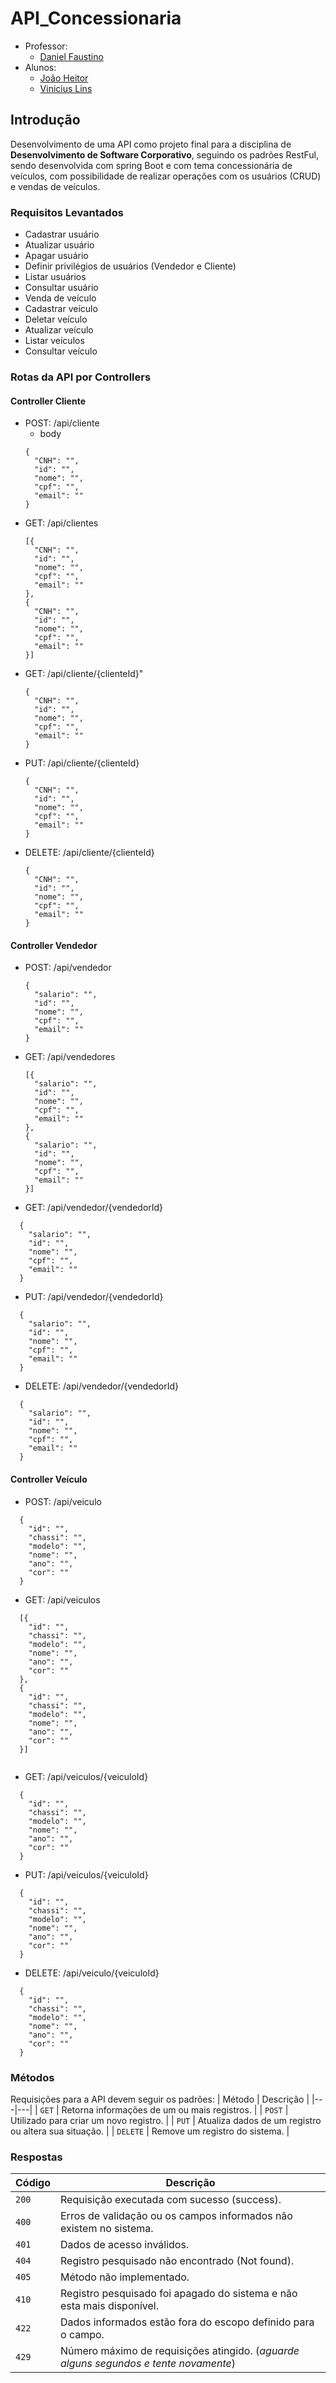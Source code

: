 # API_Concessionaria

* Professor: 
  * [Daniel Faustino](https://github.com/danieltidus)
* Alunos: 
	* [João Heitor](https://github.com/Joao-Heitor)
	* [Vinicius Lins](https://github.com/VLV01)
## Introdução
Desenvolvimento de uma API como projeto final para a disciplina de **Desenvolvimento de Software Corporativo**, seguindo os padrões RestFul, sendo desenvolvida com spring Boot e com tema concessionária de veículos, com possibilidade de realizar operações com os usuários (CRUD) e vendas de veículos.

### Requisitos Levantados

* Cadastrar usuário
* Atualizar usuário
* Apagar usuário
* Definir privilégios de usuários (Vendedor e Cliente)
* Listar usuários
* Consultar usuário
* Venda de veículo
* Cadastrar veículo
* Deletar veículo
* Atualizar veículo
* Listar veículos
* Consultar veículo

### Rotas da API por Controllers

#### Controller Cliente
* POST: /api/cliente
  * body
  ```
  {
    "CNH": "",
    "id": "",
    "nome": "",
    "cpf": "",
    "email": ""
  }
  ```
* GET: /api/clientes
  ```
  [{
    "CNH": "",
    "id": "",
    "nome": "",
    "cpf": "",
    "email": ""
  },
  {
    "CNH": "",
    "id": "",
    "nome": "",
    "cpf": "",
    "email": ""
  }]
  ```
* GET: /api/cliente/{clienteId}"
  ```
  {
    "CNH": "",
    "id": "",
    "nome": "",
    "cpf": "",
    "email": ""
  }
  ```
* PUT: /api/cliente/{clienteId}
  ```
  {
    "CNH": "",
    "id": "",
    "nome": "",
    "cpf": "",
    "email": ""
  }
  ```
* DELETE: /api/cliente/{clienteId}
  ```
  {
    "CNH": "",
    "id": "",
    "nome": "",
    "cpf": "",
    "email": ""
  }
  ```

#### Controller Vendedor
* POST: /api/vendedor
  ```
  {
    "salario": "",
    "id": "",
    "nome": "",
    "cpf": "",
    "email": ""
  }
  ```
* GET: /api/vendedores
  ```
  [{
    "salario": "",
    "id": "",
    "nome": "",
    "cpf": "",
    "email": ""
  },
  {
    "salario": "",
    "id": "",
    "nome": "",
    "cpf": "",
    "email": ""
  }]
  ```
* GET: /api/vendedor/{vendedorId}
```
  {
    "salario": "",
    "id": "",
    "nome": "",
    "cpf": "",
    "email": ""
  }
  ```
* PUT: /api/vendedor/{vendedorId}
```
  {
    "salario": "",
    "id": "",
    "nome": "",
    "cpf": "",
    "email": ""
  }
  ```
* DELETE: /api/vendedor/{vendedorId}
```
  {
    "salario": "",
    "id": "",
    "nome": "",
    "cpf": "",
    "email": ""
  }
  ```


#### Controller Veículo
* POST: /api/veiculo
```
  {
    "id": "",
    "chassi": "",
    "modelo": "",
    "nome": "",
    "ano": "",
    "cor": ""
  }
  ```
* GET: /api/veiculos
```
  [{
    "id": "",
    "chassi": "",
    "modelo": "",
    "nome": "",
    "ano": "",
    "cor": ""
  },
  {
    "id": "",
    "chassi": "",
    "modelo": "",
    "nome": "",
    "ano": "",
    "cor": ""
  }]
  
  ```
* GET: /api/veiculos/{veiculoId}
```
  {
    "id": "",
    "chassi": "",
    "modelo": "",
    "nome": "",
    "ano": "",
    "cor": ""
  }
  ```
* PUT: /api/veiculos/{veiculoId}
```
  {
    "id": "",
    "chassi": "",
    "modelo": "",
    "nome": "",
    "ano": "",
    "cor": ""
  }
  ```
* DELETE: /api/veiculo/{veiculoId}
```
  {
    "id": "",
    "chassi": "",
    "modelo": "",
    "nome": "",
    "ano": "",
    "cor": ""
  }
  ```




### Métodos
Requisições para a API devem seguir os padrões:
| Método | Descrição |
|---|---|
| `GET` | Retorna informações de um ou mais registros. |
| `POST` | Utilizado para criar um novo registro. |
| `PUT` | Atualiza dados de um registro ou altera sua situação. |
| `DELETE` | Remove um registro do sistema. |

### Respostas

| Código | Descrição |
|---|---|
| `200` | Requisição executada com sucesso (success).|
| `400` | Erros de validação ou os campos informados não existem no sistema.|
| `401` | Dados de acesso inválidos.|
| `404` | Registro pesquisado não encontrado (Not found).|
| `405` | Método não implementado.|
| `410` | Registro pesquisado foi apagado do sistema e não esta mais disponível.|
| `422` | Dados informados estão fora do escopo definido para o campo.|
| `429` | Número máximo de requisições atingido. (*aguarde alguns segundos e tente novamente*)|